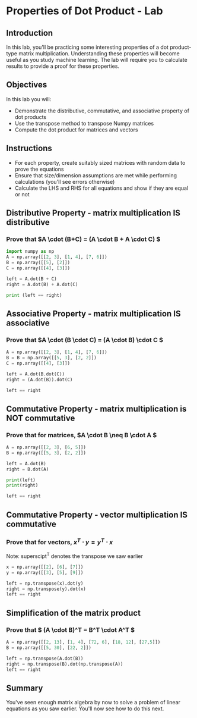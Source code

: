 
# Properties of Dot Product - Lab

## Introduction

In this lab, you'll be practicing some interesting properties of a dot product-type matrix multiplication. Understanding these properties will become useful as you study machine learning. The lab will require you to calculate results to provide a proof for these properties.

## Objectives

In this lab you will: 

- Demonstrate the distributive, commutative, and associative property of dot products 
- Use the transpose method to transpose Numpy matrices 
- Compute the dot product for matrices and vectors 


## Instructions

* For each property, create suitably sized matrices with random data to prove the equations 
* Ensure that size/dimension assumptions are met while performing calculations (you'll see errors otherwise)
* Calculate the LHS and RHS for all equations and show if they are equal or not

## Distributive Property - matrix multiplication IS distributive

### Prove that $A \cdot (B+C) = (A \cdot B + A \cdot C) $


```python
import numpy as np
A = np.array([[2, 3], [1, 4], [7, 6]])
B = np.array([[5], [2]])
C = np.array([[4], [3]])

left = A.dot(B + C)
right = A.dot(B) + A.dot(C)

print (left == right)
```

## Associative Property - matrix multiplication IS associative
### Prove that $A \cdot (B \cdot C) = (A \cdot B) \cdot C $


```python
A = np.array([[2, 3], [1, 4], [7, 6]])
B = B = np.array([[5, 3], [2, 2]])
C = np.array([[4], [3]])

left = A.dot(B.dot(C))
right = (A.dot(B)).dot(C)

left == right
```

## Commutative Property - matrix multiplication is NOT commutative
### Prove that for matrices, $A \cdot B \neq B \cdot A $


```python
A = np.array([[2, 3], [6, 5]])
B = np.array([[5, 3], [2, 2]])

left = A.dot(B)
right = B.dot(A)

print(left)
print(right)

left == right
```

## Commutative Property -  vector multiplication IS commutative
### Prove that for vectors,  $x^T \cdot y = y^T \cdot x$
Note: superscipt<sup>T</sup> denotes the transpose we saw earlier


```python
x = np.array([[2], [6], [7]])
y = np.array([[3], [5], [9]])

left = np.transpose(x).dot(y)
right = np.transpose(y).dot(x)
left == right
```

## Simplification of the matrix product
### Prove that $ (A \cdot B)^T = B^T \cdot A^T $


```python
A = np.array([[2, 13], [1, 4], [72, 6], [18, 12], [27,5]])
B = np.array([[5, 30], [22, 2]])

left = np.transpose(A.dot(B))
right = np.transpose(B).dot(np.transpose(A))
left == right
```

## Summary 

You've seen enough matrix algebra by now to solve a problem of linear equations as you saw earlier. You'll now see how to do this next. 
